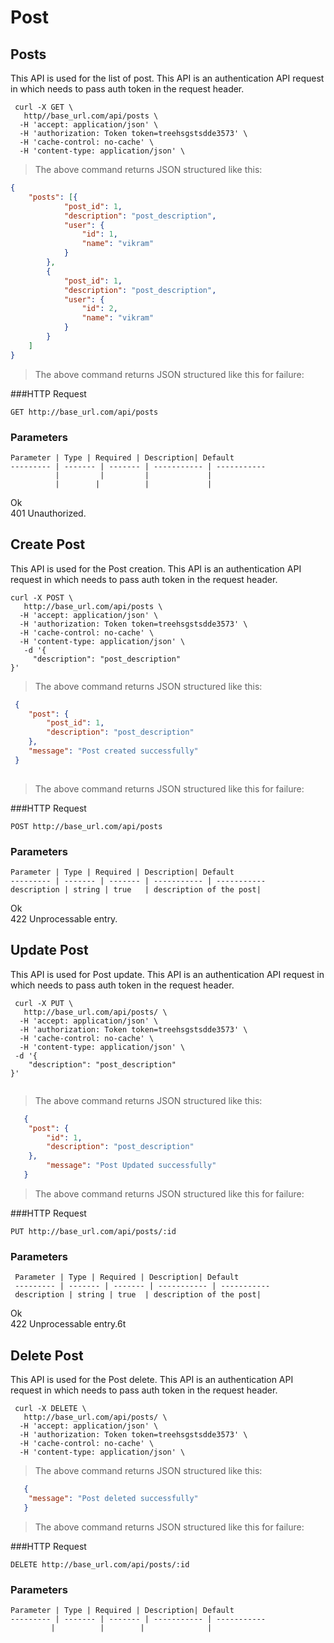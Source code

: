 # Post

## Posts

This API is used for the list of post.
This API is an authentication API request in which needs to pass auth token in the request header.

```shell
 curl -X GET \
   http//base_url.com/api/posts \
  -H 'accept: application/json' \
  -H 'authorization: Token token=treehsgstsdde3573' \
  -H 'cache-control: no-cache' \
  -H 'content-type: application/json' \
```

> The above command returns JSON structured like this:

```json
{
	"posts": [{
			"post_id": 1,
			"description": "post_description",
			"user": {
				"id": 1,
				"name": "vikram"				
			}
		},
		{
			"post_id": 1,
			"description": "post_description",
			"user": {
				"id": 2,
				"name": "vikram"				
			}
		}
	]	
}
 ```
>The above command returns JSON structured like this for failure:

###HTTP Request

`GET http://base_url.com/api/posts`

### Parameters

    Parameter | Type | Required | Description| Default
    --------- | ------- | ------- | ----------- | -----------
              |         |         |             |
              |        |          |             |

<aside class="success">Ok</aside>
<aside class="warning"> 401 Unauthorized.</aside>


## Create Post

This API is used for the Post creation.
This API is an authentication API request in which needs to pass auth token in the request header.

```shell
curl -X POST \
   http://base_url.com/api/posts \
  -H 'accept: application/json' \
  -H 'authorization: Token token=treehsgstsdde3573' \
  -H 'cache-control: no-cache' \
  -H 'content-type: application/json' \
   -d '{
	 "description": "post_description"
}'

```

> The above command returns JSON structured like this:

```json
 {
 	"post": {
 		"post_id": 1,
 		"description": "post_description"
 	},
 	"message": "Post created successfully"
 }
   
   ```
>The above command returns JSON structured like this for failure:

###HTTP Request

`POST http://base_url.com/api/posts`

### Parameters

    Parameter | Type | Required | Description| Default
    --------- | ------- | ------- | ----------- | -----------
    description | string | true   | description of the post| 


<aside class="success">Ok</aside>
<aside class="warning"> 422 Unprocessable entry.</aside>


## Update Post

This API is used for Post update.
This API is an authentication API request in which needs to pass auth token in the request header.

```shell 
 curl -X PUT \
   http://base_url.com/api/posts/ \
  -H 'accept: application/json' \
  -H 'authorization: Token token=treehsgstsdde3573' \
  -H 'cache-control: no-cache' \
  -H 'content-type: application/json' \
 -d '{
	"description": "post_description"
}'


```

> The above command returns JSON structured like this:

```json
   {
   	"post": {
   		"id": 1,
   		"description": "post_description"
   	},
   	 	"message": "Post Updated successfully"
   }
```
>The above command returns JSON structured like this for failure:

###HTTP Request

`PUT http://base_url.com/api/posts/:id`


### Parameters

     Parameter | Type | Required | Description| Default
     --------- | ------- | ------- | ----------- | -----------
     description | string | true  | description of the post| 

<aside class="success">Ok</aside>
<aside class="warning"> 422 Unprocessable entry.6t</aside>


## Delete Post

This API is used for the Post delete.
This API is an authentication API request in which needs to pass auth token in the request header.

```shell
 curl -X DELETE \
   http://base_url.com/api/posts/ \
  -H 'accept: application/json' \
  -H 'authorization: Token token=treehsgstsdde3573' \
  -H 'cache-control: no-cache' \
  -H 'content-type: application/json' \
```

> The above command returns JSON structured like this:

```json
   {
   	"message": "Post deleted successfully"
   }
```
>The above command returns JSON structured like this for failure:


###HTTP Request

`DELETE http://base_url.com/api/posts/:id`

### Parameters

    Parameter | Type | Required | Description| Default
    --------- | ------- | ------- | ----------- | -----------
             |          |        |              |
  

